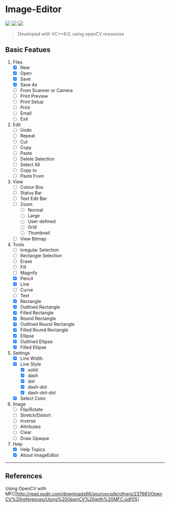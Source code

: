 ﻿ **Image-Editor**
================

![][1] ![][2] ![][3]
>  Developed with VC++6.0, using openCV resources


Basic Featues
---------------

 1. Files
    - [x] New
    - [x] Open  
    - [x] Save 
    - [x] Save As
    - [ ] From Scanner or Camera
    - [ ] Print Preview
    - [ ] Print Setup
    - [ ] Print
    - [ ] Email
    - [ ] Exit
 2. Edit
    - [ ] Undo
    - [ ] Repeat
    - [ ] Cut
    - [ ] Copy
    - [ ] Paste
    - [ ] Delete Selection
    - [ ] Select All
    - [ ] Copy to
    - [ ] Paste From
 3. View 
    - [ ] Colour Box
    - [ ] Status Bar
    - [ ] Text Edit Bar
    - [ ] Zoom
        - [ ] Normal
        - [ ] Large
        - [ ] User-defined
        - [ ] Grid
        - [ ] Thumbnail
    - [ ] View Bitmap
 4. Tools
    - [ ] Irregular Selection
    - [ ] Rectangle Selection
    - [ ] Erase
    - [ ] Fill
    - [ ] Magnify
    - [x] Pencil
    - [x] Line
    - [ ] Curve
    - [ ] Text
    - [x] Rectangle
    - [x] Outlined Rectangle
    - [x] Filled Rectangle
    - [x] Round Rectangle
    - [x] Outlined Round Rectangle
    - [x] Filled Round Rectangle
    - [x] Ellipse
    - [x] Outlined Ellipse
    - [x] Filled Ellipse
 5. Settings
    - [x] Line Width
    - [x] Line Style
        - [x] solid
        - [x] dash
        - [x] dot
        - [x] dash-dot
        - [x] dash-dot-dot
    - [x] Select Color
 6. Image
    - [ ] Flip/Rotate
    - [ ] Stretch/Distort
    - [ ] Inverse
    - [ ] Attributes
    - [ ] Clear
    - [ ] Draw Opaque
 7. Help
    - [x] Help Topics
    - [x] About ImageEditor
***
References
---------------
 Using OpenCV with MFC[http://read.pudn.com/downloads66/sourcecode/others/237661/OpenCV%20references/Using%20OpenCV%20with%20MFC.pdf][5]

  [1]: https://img.shields.io/badge/language-C++-green.svg
  [2]: https://img.shields.io/badge/platform-win--32%20%7C%20win--64-lightgrey.svg
  [3]: https://img.shields.io/travis/rust-lang/rust/master.svg
  [4]: https://img.shields.io/badge/progress-default-lightgrey.svg
  [5]: http://read.pudn.com/downloads66/sourcecode/others/237661/OpenCV%20references/Using%20OpenCV%20with%20MFC.pdf
